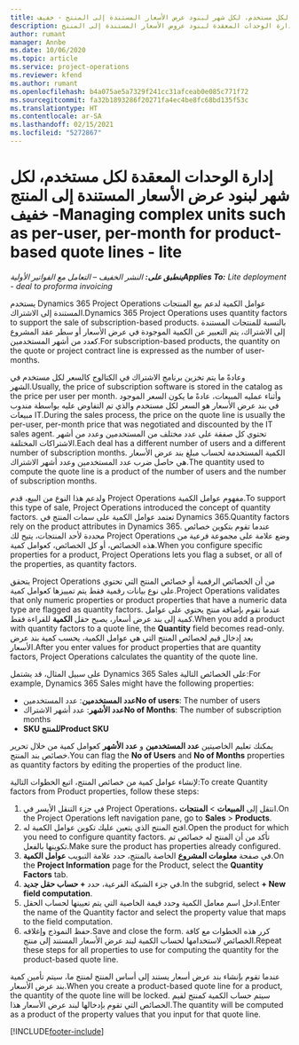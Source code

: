 ```yaml
---
title: إدارة الوحدات المعقدة لكل مستخدم، لكل شهر لبنود عرض الأسعار المستندة إلى المنتج - خفيف
description: يقدم هذا الموضوع معلومات حول إدارة الوحدات المعقدة لبنود عروض الأسعار المستندة إلى المنتج.
author: rumant
manager: Annbe
ms.date: 10/06/2020
ms.topic: article
ms.service: project-operations
ms.reviewer: kfend
ms.author: rumant
ms.openlocfilehash: b4a075ae5a7329f241cc31afceab0e085c771f72
ms.sourcegitcommit: fa32b1893286f20271fa4ec4be8fc68bd135f53c
ms.translationtype: HT
ms.contentlocale: ar-SA
ms.lasthandoff: 02/15/2021
ms.locfileid: "5272867"
---
```

# <a name="managing-complex-units-such-as-per-user-per-month-for-product-based-quote-lines---lite"></a><span data-ttu-id="37b1d-103">إدارة الوحدات المعقدة لكل مستخدم، لكل شهر لبنود عرض الأسعار المستندة إلى المنتج - خفيف</span><span class="sxs-lookup"><span data-stu-id="37b1d-103">Managing complex units such as per-user, per-month for product-based quote lines - lite</span></span>

<span data-ttu-id="37b1d-104">_**ينطبق على:** النشر الخفيف – التعامل مع الفواتير الأولية_</span><span class="sxs-lookup"><span data-stu-id="37b1d-104">_**Applies To:** Lite deployment - deal to proforma invoicing_</span></span>

<span data-ttu-id="37b1d-105">يستخدم Dynamics 365 Project Operations عوامل الكمية لدعم بيع المنتجات المستندة إلى الاشتراك.</span><span class="sxs-lookup"><span data-stu-id="37b1d-105">Dynamics 365 Project Operations uses quantity factors to support the sale of subscription-based products.</span></span> <span data-ttu-id="37b1d-106">بالنسبة للمنتجات المستندة إلى الاشتراك، يتم التعبير عن الكمية الموجودة في عرض الأسعار أو سطر عقد المشروع كعدد من أشهر المستخدمين.</span><span class="sxs-lookup"><span data-stu-id="37b1d-106">For subscription-based products, the quantity on the quote or project contract line is expressed as the number of user-months.</span></span>

<span data-ttu-id="37b1d-107">وعادةً ما يتم تخزين برنامج الاشتراك في الكتالوج كالسعر لكل مستخدم في الشهر.</span><span class="sxs-lookup"><span data-stu-id="37b1d-107">Usually, the price of subscription software is stored in the catalog as the price per user per month.</span></span> <span data-ttu-id="37b1d-108">وأثناء عمليه المبيعات، عادةً ما يكون السعر الموجود في بند عرض الأسعار هو السعر لكل مستخدم والذي تم التفاوض عليه بواسطة مندوب مبيعات IT.</span><span class="sxs-lookup"><span data-stu-id="37b1d-108">During the sales process, the price on the quote line is usually the per-user, per-month price that was negotiated and discounted by the IT sales agent.</span></span> <span data-ttu-id="37b1d-109">تحتوي كل صفقة على عدد مختلف من المستخدمين وعدد من أشهر الاشتراكات المختلفة.</span><span class="sxs-lookup"><span data-stu-id="37b1d-109">Each deal has a different number of users and a different number of subscription months.</span></span> <span data-ttu-id="37b1d-110">الكمية المستخدمة لحساب مبلغ بند عرض الأسعار هي حاصل ضرب عدد المستخدمين وعدد أشهر الاشتراك.</span><span class="sxs-lookup"><span data-stu-id="37b1d-110">The quantity used to compute the quote line is a product of the number of users and the number of subscription months.</span></span>

<span data-ttu-id="37b1d-111">ولدعم هذا النوع من البيع، قدم Project Operations مفهوم عوامل الكمية.</span><span class="sxs-lookup"><span data-stu-id="37b1d-111">To support this type of sale, Project Operations introduced the concept of quantity factors.</span></span> <span data-ttu-id="37b1d-112">تعتمد عوامل الكمية على سمات المنتج في Dynamics 365.</span><span class="sxs-lookup"><span data-stu-id="37b1d-112">Quantity factors rely on the product attributes in Dynamics 365.</span></span> <span data-ttu-id="37b1d-113">عندما تقوم بتكوين خصائص محددة لأحد المنتجات، يتيح لك Project Operations وضع علامة على مجموعة فرعية من هذه الخصائص، أو كل الخصائص، كعوامل كمية.</span><span class="sxs-lookup"><span data-stu-id="37b1d-113">When you configure specific properties for a product, Project Operations lets you flag a subset, or all of the properties, as quantity factors.</span></span>

<span data-ttu-id="37b1d-114">يتحقق Project Operations من أن الخصائص الرقمية أو خصائص المنتج التي تحتوي على نوع بيانات رقمية فقط يتم تمييزها كعوامل كمية.</span><span class="sxs-lookup"><span data-stu-id="37b1d-114">Project Operations validates that only numeric properties or product properties that have a numeric data type are flagged as quantity factors.</span></span> <span data-ttu-id="37b1d-115">عندما تقوم بإضافة منتج يحتوي على عوامل كمية إلى بند عرض أسعار، يصبح حقل **الكمية** للقراءة فقط.</span><span class="sxs-lookup"><span data-stu-id="37b1d-115">When you add a product with quantity factors to a quote line, the **Quantity** field becomes read-only.</span></span> <span data-ttu-id="37b1d-116">بعد إدخال قيم لخصائص المنتج التي هي عوامل الكمية، يحسب كمية بند عرض الأسعار.</span><span class="sxs-lookup"><span data-stu-id="37b1d-116">After you enter values for product properties that are quantity factors, Project Operations calculates the quantity of the quote line.</span></span>

<span data-ttu-id="37b1d-117">على سبيل المثال، قد يشتمل Dynamics 365 Sales على الخصائص التالية:</span><span class="sxs-lookup"><span data-stu-id="37b1d-117">For example, Dynamics 365 Sales might have the following properties:</span></span>

- <span data-ttu-id="37b1d-118">**عدد المستخدمين**: عدد المستخدمين</span><span class="sxs-lookup"><span data-stu-id="37b1d-118">**No of users**: The number of users</span></span>
- <span data-ttu-id="37b1d-119">**عدد الأشهر**: عدد أشهر الاشتراك</span><span class="sxs-lookup"><span data-stu-id="37b1d-119">**No of Months**: The number of subscription months</span></span>
- <span data-ttu-id="37b1d-120">**SKU للمنتج**</span><span class="sxs-lookup"><span data-stu-id="37b1d-120">**Product SKU**</span></span>

<span data-ttu-id="37b1d-121">يمكنك تعليم الخاصيتين **عدد المستخدمين** و **عدد الأشهر** كعوامل كمية من خلال تحرير خصائص بند المنتج.</span><span class="sxs-lookup"><span data-stu-id="37b1d-121">You can flag the **No of Users** and **No of Months** properties as quantity factors by editing the properties of the product line.</span></span>

<span data-ttu-id="37b1d-122">لإنشاء عوامل كمية من خصائص المنتج، اتبع الخطوات التالية:</span><span class="sxs-lookup"><span data-stu-id="37b1d-122">To create Quantity factors from Product properties, follow these steps:</span></span>

1. <span data-ttu-id="37b1d-123">في جزء التنقل الأيسر في Project Operations، انتقل إلى **المبيعات** > **المنتجات**.</span><span class="sxs-lookup"><span data-stu-id="37b1d-123">On the Project Operations left navigation pane, go to **Sales** > **Products**.</span></span>
2. <span data-ttu-id="37b1d-124">افتح المنتج الذي يتعين عليك تكوين عوامل الكمية له.</span><span class="sxs-lookup"><span data-stu-id="37b1d-124">Open the product for which you need to configure quantity factors.</span></span> <span data-ttu-id="37b1d-125">تأكد من أن المنتج له خصائص تم تكوينها بالفعل.</span><span class="sxs-lookup"><span data-stu-id="37b1d-125">Make sure the product has properties already configured.</span></span>
3. <span data-ttu-id="37b1d-126">في صفحة **معلومات المشروع** الخاصة بالمنتج، حدد علامة التبويب **عوامل الكمية**.</span><span class="sxs-lookup"><span data-stu-id="37b1d-126">On the **Project Information** page for the Product, select the **Quantity Factors** tab.</span></span>
4. <span data-ttu-id="37b1d-127">في جزء الشبكة الفرعية، حدد **+ حساب حقل جديد**.</span><span class="sxs-lookup"><span data-stu-id="37b1d-127">In the subgrid, select **+ New field computation**.</span></span>
5. <span data-ttu-id="37b1d-128">ادخل اسم معامل الكمية وحدد قيمة الخاصية التي يتم تعيينها لحساب الحقل.</span><span class="sxs-lookup"><span data-stu-id="37b1d-128">Enter the name of the Quantity factor and select the property value that maps to the field computation.</span></span>
6. <span data-ttu-id="37b1d-129">حفظ النموذج وإغلاقه.</span><span class="sxs-lookup"><span data-stu-id="37b1d-129">Save and close the form.</span></span> <span data-ttu-id="37b1d-130">كرر هذه الخطوات مع كافة الخصائص لاستخدامها لحساب الكمية لبند عرض الأسعار المستند إلى منتج.</span><span class="sxs-lookup"><span data-stu-id="37b1d-130">Repeat these steps for all properties to use for computing the quantity for the product-based quote line.</span></span>

<span data-ttu-id="37b1d-131">عندما تقوم بإنشاء بند عرض أسعار يستند إلى أساس المنتج لمنتج ما، سيتم تأمين كمية بند عرض الأسعار.</span><span class="sxs-lookup"><span data-stu-id="37b1d-131">When you create a product-based quote line for a product, the quantity of the quote line will be locked.</span></span> <span data-ttu-id="37b1d-132">سيتم حساب الكمية كمنتج لقيم الخصائص التي تقوم بإدخالها لبند عرض الأسعار هذا.</span><span class="sxs-lookup"><span data-stu-id="37b1d-132">The quantity will be computed as a product of the property values that you input for that quote line.</span></span>


[!INCLUDE[footer-include](../../includes/footer-banner.md)]